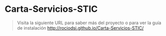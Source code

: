 # Carta-Servicios-STIC
> Visita la siguiente URL para saber más del proyecto o para ver la guía de instalación
>     http://rociodsi.github.io/Carta-Servicios-STIC/


